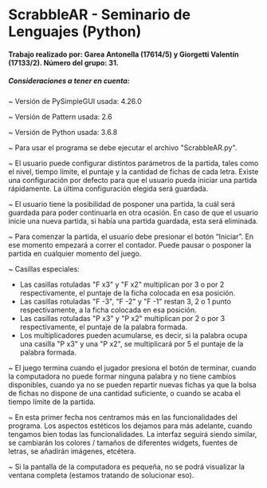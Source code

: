 # ScrabbleAR - Seminario de Lenguajes (Python)

#### Trabajo realizado por: Garea Antonella (17614/5) y Giorgetti Valentín (17133/2). Número del grupo: 31.

##### Consideraciones a tener en cuenta:

*~* Versión de PySimpleGUI usada: 4.26.0

*~* Versión de Pattern usada: 2.6

*~* Versión de Python usada: 3.6.8

*~* Para usar el programa se debe ejecutar el archivo "ScrabbleAR.py".

*~* El usuario puede configurar distintos parámetros de la partida, tales como el nivel, tiempo límite, el puntaje y la cantidad de fichas de cada letra. Existe una configuración por defecto para que el usuario pueda iniciar una partida rápidamente. La última configuración elegida será guardada. 

*~* El usuario tiene la posibilidad de posponer una partida, la cuál será guardada para poder continuarla en otra ocasión. En caso de que el usuario inicie una nueva partida, si había una partida guardada, esta será eliminada.

*~* Para comenzar la partida, el usuario debe presionar el botón “Iniciar”. En ese momento empezará a correr el contador. Puede pausar o posponer la partida en cualquier momento del juego.

*~* Casillas especiales: 
  
  - Las casillas rotuladas "F x3" y "F x2" multiplican por 3 o por 2 respectivamente, el puntaje de la ficha colocada en esa posición.
  - Las casillas rotuladas "F -3", "F -2" y "F -1" restan 3, 2 o 1 punto respectivamente, a la ficha colocada en esa posición.
  - Las casillas rotuladas "P x3" y "P x2" multiplican por 2 o por 3 respectivamente, el puntaje de la palabra formada.
  - Los multiplicadores pueden acumularse, es decir, si la palabra ocupa una casilla "P x3" y una "P x2", se multiplicará por 5 el puntaje de la palabra formada.

*~* El juego termina cuando el jugador presiona el botón de terminar, cuando la computadora no puede formar ninguna palabra y no tiene cambios disponibles, cuando ya no se pueden repartir nuevas fichas ya que la bolsa de fichas no dispone de una cantidad suficiente, o cuando se acaba el tiempo límite de la partida.

*~* En esta primer fecha nos centramos más en las funcionalidades del programa. Los aspectos estéticos los dejamos para más adelante, cuando tengamos bien todas las funcionalidades. La interfaz seguirá siendo similar, se cambiarán los colores / tamaños de diferentes widgets, fuentes de letras, se añadirán imágenes, etcétera.

*~* Si la pantalla de la computadora es pequeña, no se podrá visualizar la ventana completa (estamos tratando de solucionar eso).
